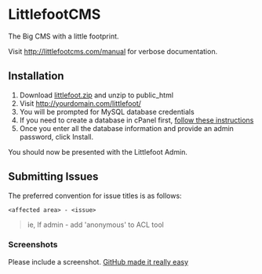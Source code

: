 # LittlefootCMS

The Big CMS with a little footprint.

Visit http://littlefootcms.com/manual for verbose documentation.

## Installation

1. Download <a href="http://littlefootcms.com/files/download/littlefoot.zip">littlefoot.zip</a> and unzip to public_html
1. Visit http://yourdomain.com/littlefoot/
1. You will be prompted for MySQL database credentials
 1. If you need to create a database in cPanel first, <a href="https://www.google.com/?gws_rd=ssl#q=create+mysql+database+in+cpanel">follow these instructions</a><br />
1. Once you enter all the database information and provide an admin password, click Install.

You should now be presented with the Littlefoot Admin.

## Submitting Issues

The preferred convention for issue titles is as follows:

`<affected area> - <issue>`

> ie, lf admin - add 'anonymous' to ACL tool

### Screenshots

Please include a screenshot. [GitHub made it really easy](https://help.github.com/articles/issue-attachments/)
